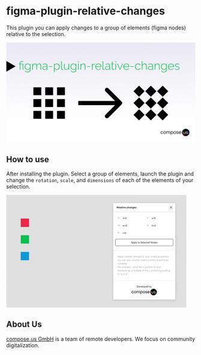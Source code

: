 # figma-plugin-relative-changes

This plugin you can apply changes to a group of elements (figma nodes) relative to the selection.

![figma-plugin-relative-changes-hero](assets/figma-plugin-relative-changes-hero.png)

## How to use

After installing the plugin. Select a group of elements, launch the plugin and change the `rotation`, `scale`, and
`dimensions` of each of the elements of your selection.

![figma-plugin-relative-change-screenshot](assets/example.gif)

## About Us

[compose.us GmbH](https://compose.us) is a team of remote developers. We focus on community digitalization.
